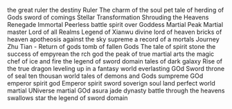 the great ruler
the destiny Ruler
The charm of the soul pet
tale of herding of Gods
sword of comings
Stellar Transformation
Shrouding the Heavens
Renegade Immortal
Peerless battle spirit
over Goddess
Martial Peak
Martial master
Lord of all Realms
Legend of Xianwu
divine lord of heaven
bricks of heaven
apotheosis
against the sky supreme
a record of a mortals Journey
Zhu Tian - Return of gods
tomb of fallen Gods
The tale of spirit stone 
the success of empyrean
the rch god
the peak of true martial arts
the magic chef of ice and fire
the legend of sword domain
tales of dark galaxy
Rise of the true dragon
leveling up in a fantasy world
everlasting GOd Sword
throne of seal
ten thousan world
tales of demons and Gods
sumpreme GOd emperor
spirit god Emperor
spirit sword soverign
soul land 
perfect world
martial UNiverse
martial GOd asura
jade dynasty
battle through the heavens
swallows star
the legend of sword domain